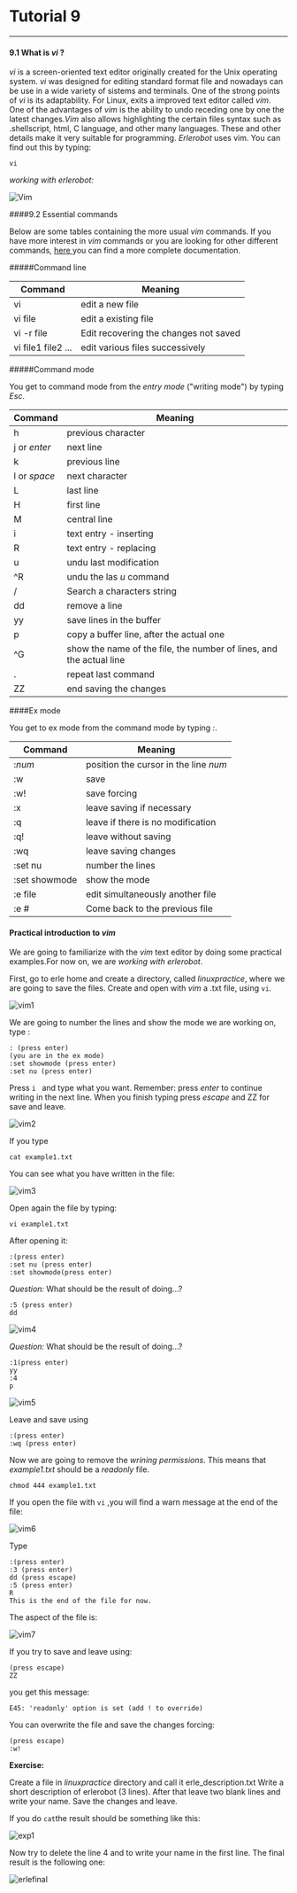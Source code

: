 # Tutorial 9
---

#### 9.1 What is *vi* ?

*vi* is a screen-oriented text editor originally created for the Unix  operating system.
*vi* was designed for editing standard format file and nowadays can be use in a wide variety of sistems and terminals. One of the strong points of *vi* is its adaptability.
For Linux, exits a improved text editor called *vim*. One of the advantages of *vim* is the ability to undo receding one by one the latest changes.*Vim* also allows highlighting the certain files  syntax such as  .shellscript, html, C language, and other
many languages. These and other details make it very suitable for programming.
*Erlerobot* uses vim. You can find out this by typing:
```
vi
```

*working with erlerobot:*

![Vim](img9/Vim.jpg)



####9.2 Essential commands

Below are some tables containing the more usual *vim* commands. If you have more interest in *vim* commands or you are looking for other different commands, [here ](http://www.cs.rit.edu/~cslab/vi.html) you can find a more complete documentation.

#####Command line

| **Command** | **Meaning** |
|---------------|---------------|
|vi | edit a new file |
|vi file| edit a existing file|
|vi -r file| Edit recovering the changes not saved|
|vi file1 file2 ...|edit various files successively|

#####Command mode

You get to command mode from the *entry mode* ("writing mode") by typing *Esc*.

| **Command** | **Meaning** |
|---------------|---------------|
|h | previous character|
|j or *enter* | next line|
|k|previous line|
|l or *space* | next character|
|L| last line|
|H| first line|
|M| central line|
|i | text entry - inserting|
|R| text entry - replacing |
|u| undu last modification|
|^R| undu the las *u* command|
|/ |Search a characters string|
|dd| remove a line|
|yy| save lines in the buffer|
|p|copy a buffer line, after the actual one|
|^G| show the name of the file, the number of lines, and the actual line|
|.|repeat last command
|ZZ| end saving the changes|

####Ex mode

You get to ex mode from the command mode by typing *:*.

| **Command** | **Meaning** |
|---------------|---------------|
|:*num*| position the cursor in the line *num* |
|:w | save|
|:w! | save forcing|
|:x| leave saving if necessary |
|:q|leave if there is no modification|
|:q!|leave without saving|
|:wq| leave saving changes|
|:set nu | number the lines|
|:set showmode|show the mode|
|:e file| edit simultaneously another file|
|:e #|Come back to the previous file|



#### Practical introduction to *vim*

We are going to familiarize with the *vim* text editor by doing some practical examples.For now on, we are *working with erlerobot*.

First, go to erle home and create a directory, called *linuxpractice*, where we are going to save the files.
Create and open with *vim* a .txt file, using `vi`.

![vim1](img9/1vim.jpg)

We are going to number the lines and show the mode we are working on, type :
```
: (press enter)
(you are in the ex mode)
:set showmode (press enter)
:set nu (press enter)
```
Press `i ` and type what you want. Remember: press *enter* to continue writing in the next line. When you finish typing press *escape* and ZZ for save and leave.

![vim2](img9/2vim.jpg)

If you type
```
cat example1.txt
```
You can see what you have written in the file:

![vim3](img9/vim3.jpg)


Open again the file by typing:
```
vi example1.txt
```
After opening it:
```
:(press enter)
:set nu (press enter)
:set showmode(press enter)
```

*Question:*  What should be the result of doing...?
```
:5 (press enter)
dd
```

![vim4](img9/vim4.jpg)

*Question:*  What should be the result of doing...?
```
:1(press enter)
yy
:4
p
```
![vim5](img9/vim5.jpg)


Leave and save using
```
:(press enter)
:wq (press enter)
```

Now we are going to remove the *wrining permissions*. This means that *example1.txt* should be a *readonly* file.
```
chmod 444 example1.txt
```
If you open the file with `vi` ,you will find a warn message at the end of the file:

![vim6](img9/vim6.jpg)

Type
```
:(press enter)
:3 (press enter)
dd (press escape)
:5 (press enter)
R
This is the end of the file for now.
```
The aspect of the file is:

![vim7](img9/vim7.jpg)

If you try to save and leave using:
```
(press escape)
ZZ
```
you get this message:
```
E45: 'readonly' option is set (add ! to override)
```
You can overwrite the file and save the changes forcing:
```
(press escape)
:w!
```

**Exercise:**

Create a file in *linuxpractice* directory and call it erle_description.txt
Write a short description of erlerobot (3 lines).
After that leave two blank lines and write your name.
Save the changes and leave.

If you do `cat`the result should be something like this:

![exp1](img9/vimex.jpg)

Now try to delete the line 4 and to write your name in the first line.
The final result is the following one:

![erlefinal](img9/erleex.jpg)









